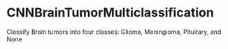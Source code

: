 # CNNBrainTumorMulticlassification
Classify Brain tumors into four classes: Glioma, Meningioma, Pituitary, and None

